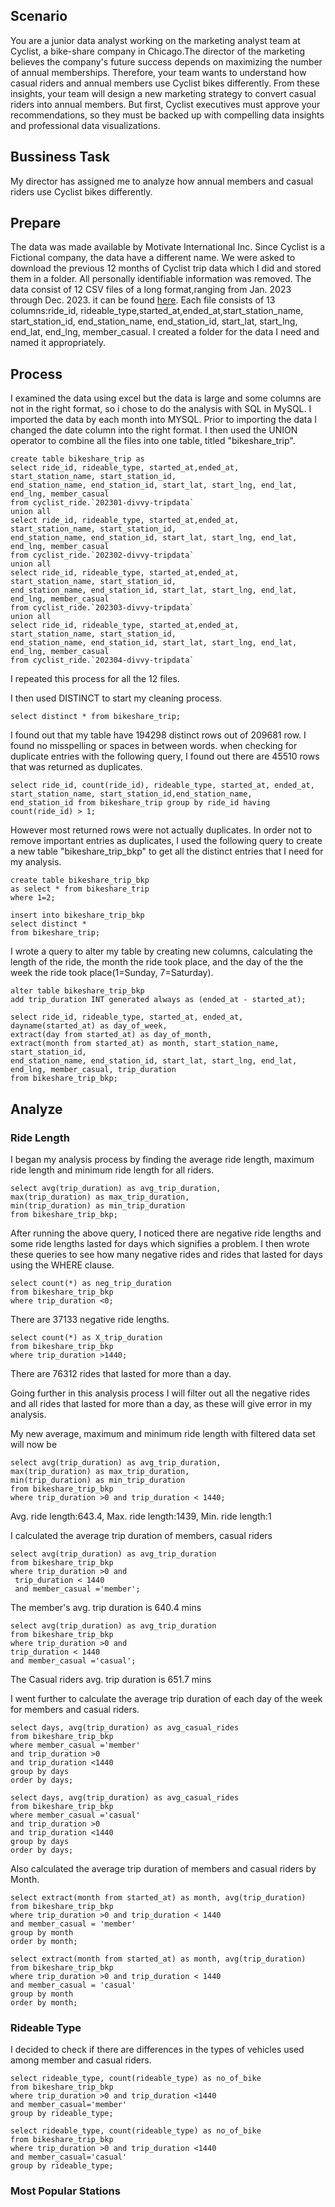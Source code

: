 ## Scenario 

You are a junior data analyst working on the marketing analyst team at Cyclist, a bike-share company in Chicago.The director of the marketing believes the company's future success depends on maximizing the number of annual memberships. Therefore, your team wants to understand how casual riders and annual members use Cyclist bikes differently. From these insights, your team will design a new marketing strategy to convert casual riders into annual members. But first, Cyclist executives must approve your recommendations, so they must be backed up with compelling data insights and professional data visualizations.

## Bussiness Task

My director has assigned me to analyze how annual members and casual riders use Cyclist bikes differently.

## Prepare

The data was made available by Motivate International Inc. Since Cyclist is a Fictional company, the data have a different name. We were asked to download the previous 12 months of Cyclist trip data which I did and stored them in a folder. All personally identifiable information was removed. The data consist of 12 CSV files of a long format,ranging from Jan. 2023 through Dec. 2023. it can be found [here](https://divvy-tripdata.s3.amazonaws.com/index.html). Each file consists of 13 columns:ride_id, rideable_type,started_at,ended_at,start_station_name, start_station_id, end_station_name, end_station_id, start_lat, start_lng, end_lat, end_lng, member_casual. I created a folder for the data I need and named it appropriately.

## Process

I examined the data using excel but the data is large and some columns are not in the right format, so i chose to do the analysis with SQL in MySQL. I imported the data by each month into MYSQL. Prior to importing the data I changed the date column into the right format. I then used the UNION operator to combine all the files into one table, titled "bikeshare_trip".

```{sql}
create table bikeshare_trip as
select ride_id, rideable_type, started_at,ended_at, start_station_name, start_station_id,
end_station_name, end_station_id, start_lat, start_lng, end_lat, end_lng, member_casual
from cyclist_ride.`202301-divvy-tripdata`
union all
select ride_id, rideable_type, started_at,ended_at, start_station_name, start_station_id,
end_station_name, end_station_id, start_lat, start_lng, end_lat, end_lng, member_casual
from cyclist_ride.`202302-divvy-tripdata`
union all
select ride_id, rideable_type, started_at,ended_at, start_station_name, start_station_id,
end_station_name, end_station_id, start_lat, start_lng, end_lat, end_lng, member_casual
from cyclist_ride.`202303-divvy-tripdata`
union all
select ride_id, rideable_type, started_at,ended_at, start_station_name, start_station_id,
end_station_name, end_station_id, start_lat, start_lng, end_lat, end_lng, member_casual
from cyclist_ride.`202304-divvy-tripdata`
```

I repeated this process for all the 12 files.

I then used DISTINCT to start my cleaning process.

```{sql}
select distinct * from bikeshare_trip;
```

I found out that my table have 194298 distinct rows out of 209681 row.
I found no misspelling or spaces in between words. when checking for duplicate entries with the following query, I found out there are 45510 rows that was returned as duplicates.

```{sql}
select ride_id, count(ride_id), rideable_type, started_at, ended_at, 
start_station_name, start_station_id,end_station_name,
end_station_id from bikeshare_trip group by ride_id having count(ride_id) > 1;
```

However most returned rows were not actually duplicates. In order not to remove important entries as duplicates, I used the following query to create a new table "bikeshare_trip_bkp" to get all the distinct entries that I need for my analysis.

```{sql}
create table bikeshare_trip_bkp
as select * from bikeshare_trip 
where 1=2;
```
```{sql}
insert into bikeshare_trip_bkp
select distinct *
from bikeshare_trip;
```

I wrote a query to alter my table by creating  new columns, calculating the length of the ride, the month the ride took place, and the day of the the week the ride took place(1=Sunday, 7=Saturday).

```{sql}
alter table bikeshare_trip_bkp
add trip_duration INT generated always as (ended_at - started_at);
```
```{sql}
select ride_id, rideable_type, started_at, ended_at, dayname(started_at) as day_of_week,
extract(day from started_at) as day_of_month,
extract(month from started_at) as month, start_station_name, start_station_id,
end_station_name, end_station_id, start_lat, start_lng, end_lat, 
end_lng, member_casual, trip_duration
from bikeshare_trip_bkp;
```

## Analyze

### Ride Length

I began my analysis process by finding the average ride length, maximum ride length and minimum ride length for all riders.

```{sql}
select avg(trip_duration) as avg_trip_duration,
max(trip_duration) as max_trip_duration,
min(trip_duration) as min_trip_duration
from bikeshare_trip_bkp;
```

After running the above query, I noticed there are negative ride lengths and some ride lengths lasted for days which signifies a problem. I then wrote these queries to see how many negative rides and rides that lasted for days using the WHERE clause.

```{sql}
select count(*) as neg_trip_duration
from bikeshare_trip_bkp
where trip_duration <0;
```

There are 37133 negative ride lengths.

```{sql}
select count(*) as X_trip_duration
from bikeshare_trip_bkp
where trip_duration >1440;
```
There are 76312 rides that lasted for more than a day.

Going further in this analysis process I will filter out all the negative rides and all rides that lasted for more than a day, as these will give error in my analysis.

My new average, maximum and minimum ride length with filtered data set will now be

```{sql}
select avg(trip_duration) as avg_trip_duration,
max(trip_duration) as max_trip_duration,
min(trip_duration) as min_trip_duration
from bikeshare_trip_bkp
where trip_duration >0 and trip_duration < 1440;
```
Avg. ride length:643.4, Max. ride length:1439, Min. ride length:1

I calculated the average trip duration of members, casual riders

```{sql}
select avg(trip_duration) as avg_trip_duration
from bikeshare_trip_bkp
where trip_duration >0 and
 trip_duration < 1440
 and member_casual ='member';
 ```

 The member's avg. trip duration is 640.4 mins
 
```{sql}
select avg(trip_duration) as avg_trip_duration
from bikeshare_trip_bkp
where trip_duration >0 and
trip_duration < 1440
and member_casual ='casual';
```
 The Casual riders avg. trip duration is 651.7 mins
 
 I went further to calculate the average trip duration of each day of the week for members and casual riders.
 
 ```{sql}
select days, avg(trip_duration) as avg_casual_rides
from bikeshare_trip_bkp
where member_casual ='member'
and trip_duration >0 
and trip_duration <1440
group by days
order by days;
```

```{sql}
select days, avg(trip_duration) as avg_casual_rides
from bikeshare_trip_bkp
where member_casual ='casual'
and trip_duration >0 
and trip_duration <1440
group by days
order by days;
```

Also calculated the average trip duration of members and casual riders by Month.

```{sql}
select extract(month from started_at) as month, avg(trip_duration)
from bikeshare_trip_bkp
where trip_duration >0 and trip_duration < 1440
and member_casual = 'member'
group by month
order by month;
```

```{sql}
select extract(month from started_at) as month, avg(trip_duration)
from bikeshare_trip_bkp
where trip_duration >0 and trip_duration < 1440
and member_casual = 'casual'
group by month
order by month;
```

### Rideable Type

I decided to check if there are differences in the types of vehicles used among member and casual riders.
 
 ```{sql}
select rideable_type, count(rideable_type) as no_of_bike
from bikeshare_trip_bkp
where trip_duration >0 and trip_duration <1440
and member_casual='member'
group by rideable_type;
```

```{sql}
select rideable_type, count(rideable_type) as no_of_bike
from bikeshare_trip_bkp
where trip_duration >0 and trip_duration <1440
and member_casual='casual'
group by rideable_type;
```

### Most Popular Stations

